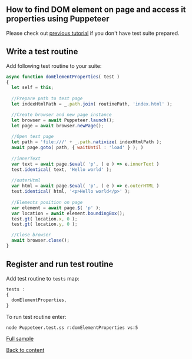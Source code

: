## How to find DOM element on page and access it properties using Puppeteer

Please check out [previous tutorial](FirstPuppeteerTemplate.md) if you don't have test suite prepared.

## Write a test routine
Add following test routine to your suite:

```javascript
async function domElementProperties( test )
{
  let self = this;
  
  //Prepare path to test page
  let indexHtmlPath = _.path.join( routinePath, 'index.html' );

  //Create browser and new page instance
  let browser = await Puppeteer.launch();
  let page = await browser.newPage();
  
  //Open test page
  let path = 'file:///' + _.path.nativize( indexHtmlPath );
  await page.goto( path, { waitUntil : 'load' } ); )
  
  //innerText
  var text = await page.$eval( 'p', ( e ) => e.innerText )
  test.identical( text, 'Hello world' );
  
  //outerHtml 
  var html = await page.$eval( 'p', ( e ) => e.outerHTML )
  test.identical( html, '<p>Hello world</p>' );
  
  //Elements position on page
  var element = await page.$( 'p' );
  var location = await element.boundingBox();
  test.gt( location.x, 0 );
  test.gt( location.y, 0 );

  //Close browser
  await browser.close();
}
```

## Register and run test routine

Add test routine to `tests` map:
```javascript
tests :
{
  domElementProperties,
}
```

To run test routine enter:
```
node Puppeteer.test.ss r:domElementProperties vs:5
```

[Full sample](../../../sample/puppeteer/ElementProperties.test.s)

[Back to content](../README.md#Tutorials)





